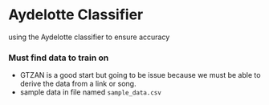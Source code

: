 # Aydelotte Classifier
using the Aydelotte classifier to ensure accuracy
### Must find data to train on
- GTZAN is a good start but going to be issue because we must be able to derive the data from a link or song.
- sample data in file named `sample_data.csv`